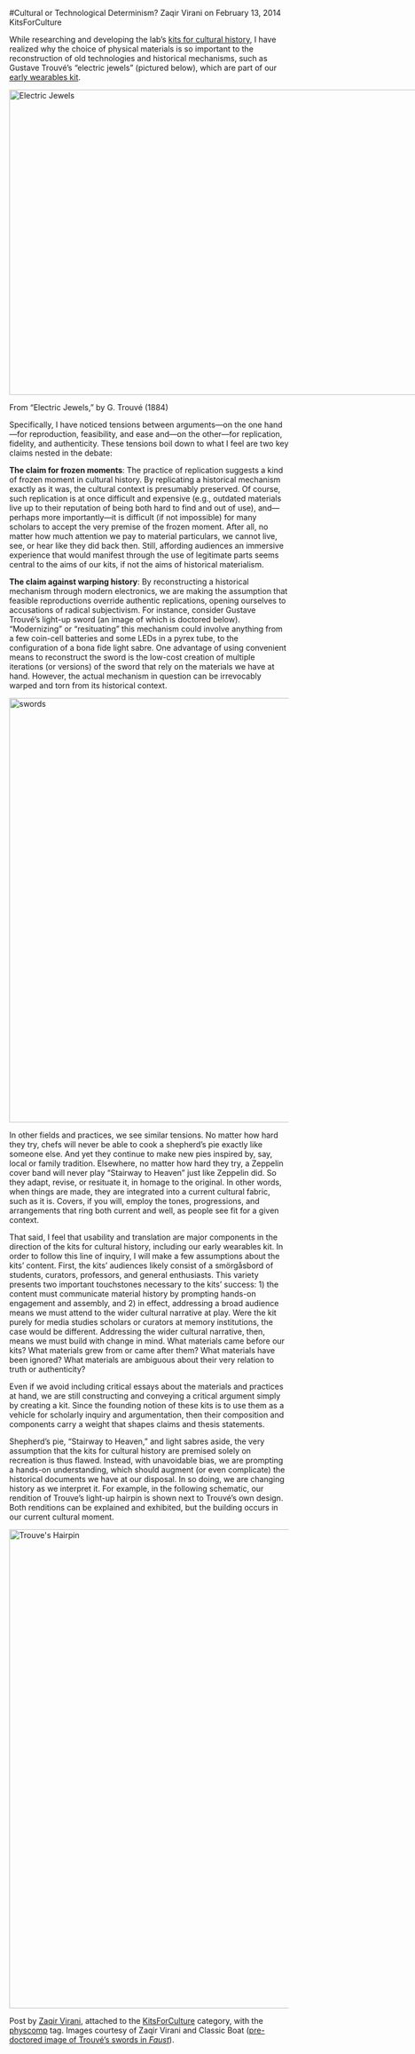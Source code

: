 #Cultural or Technological Determinism?
Zaqir Virani on February 13, 2014   KitsForCulture 

<p>While researching and developing the lab&#8217;s <a title="learn more" href="http://maker.uvic.ca/category/kits/">kits for cultural history</a>, I have realized why the choice of physical materials is so important to the reconstruction of old technologies and historical mechanisms, such as Gustave Trouvé&#8217;s &#8220;electric jewels&#8221; (pictured below), which are part of our <a title="learn more" href="http://maker.uvic.ca/debut/">early wearables kit</a>.</p>
<div id="attachment_3281" style="width: 1160px" class="wp-caption alignnone"><a href="http://maker.uvic.ca/wp-content/uploads/2013/07/electricJewels.jpg"><img class="size-full wp-image-3281" alt="Electric Jewels" src="http://maker.uvic.ca/wp-content/uploads/2013/07/electricJewels.jpg" width="1150" height="550" /></a><p class="wp-caption-text">From &#8220;Electric Jewels,&#8221; by G. Trouvé (1884)</p></div>
<p>Specifically, I have noticed tensions between arguments&#8212;on the one hand&#8212;for reproduction, feasibility, and ease and&#8212;on the other&#8212;for replication, fidelity, and authenticity. These tensions boil down to what I feel are two key claims nested in the debate:</p>
<p><strong>The claim for frozen moments</strong>: The practice of replication suggests a kind of frozen moment in cultural history. By replicating a historical mechanism exactly as it was, the cultural context is presumably preserved. Of course, such <span class="pullquote">replication is at once difficult and expensive</span> (e.g., outdated materials live up to their reputation of being both hard to find and out of use), and&#8212;perhaps more importantly&#8212;it is difficult (if not impossible) for many scholars to accept the very premise of the frozen moment. After all, no matter how much attention we pay to material particulars, we cannot live, see, or hear like they did back then. Still, affording audiences an immersive experience that would manifest through the use of legitimate parts seems central to the aims of our kits, if not the aims of historical materialism.</p>
<p><strong>The claim against warping history</strong>: By reconstructing a historical mechanism through modern electronics, we are making the assumption that feasible reproductions override authentic replications, <span class="pullquote">opening ourselves to accusations of radical subjectivism</span>. For instance, consider Gustave Trouvé&#8217;s light-up sword (an image of which is doctored below). &#8220;Modernizing&#8221; or &#8220;resituating&#8221; this mechanism could involve anything from a few coin-cell batteries and some LEDs in a pyrex tube, to the configuration of a bona fide light sabre. One advantage of using convenient means to reconstruct the sword is the low-cost creation of multiple iterations (or versions) of the sword that rely on the materials we have at hand. However, the actual mechanism in question can be irrevocably warped and torn from its historical context.</p>
<p><a href="http://maker.uvic.ca/wp-content/uploads/2014/02/swords.jpg"><img class="alignnone size-full wp-image-4074" alt="swords" src="http://maker.uvic.ca/wp-content/uploads/2014/02/swords.jpg" width="1150" height="765" /></a></p>
<p>In other fields and practices, we see similar tensions. No matter how hard they try, chefs will never be able to cook a shepherd&#8217;s pie exactly like someone else. And yet they continue to make new pies inspired by, say, local or family tradition. Elsewhere, no matter how hard they try, a Zeppelin cover band will never play &#8220;Stairway to Heaven&#8221; just like Zeppelin did. So they adapt, revise, or resituate it, in homage to the original. In other words, when things are made, they are integrated into a current cultural fabric, such as it is. Covers, if you will, employ the tones, progressions, and arrangements that ring both current and well, as people see fit for a given context.</p>
<p>That said, I feel that usability and translation are major components in the direction of the kits for cultural history, including our early wearables kit. In order to follow this line of inquiry, I will make a few assumptions about the kits&#8217; content. First, the kits&#8217; audiences likely consist of a smörgåsbord of students, curators, professors, and general enthusiasts. This variety presents two important touchstones necessary to the kits&#8217; success: 1) the content must communicate material history by prompting hands-on engagement and assembly, and 2) in effect, addressing a broad audience means we must attend to the wider cultural narrative at play. Were the kit purely for media studies scholars or curators at memory institutions, the case would be different. Addressing the wider cultural narrative, then, means <span class="pullquote">we must build with change in mind.</span> What materials came before our kits? What materials grew from or came after them? What materials have been ignored? What materials are ambiguous about their very relation to truth or authenticity?</p>
<p>Even if we avoid including critical essays about the materials and practices at hand, we are still constructing and conveying a critical argument simply by creating a kit. Since the founding notion of these kits is to use them as a vehicle for scholarly inquiry and argumentation, then their composition and components carry a weight that shapes claims and thesis statements.</p>
<p>Shepherd&#8217;s pie, &#8220;Stairway to Heaven,&#8221; and light sabres aside, the very assumption that the kits for cultural history are premised solely on recreation is thus flawed. Instead, with unavoidable bias, we are prompting a hands-on understanding, which should augment (or even complicate) the historical documents we have at our disposal. In so doing, we are changing history as we interpret it. For example, in the following schematic, our rendition of Trouve&#8217;s light-up hairpin is shown next to Trouvé&#8217;s own design. Both renditions can be explained and exhibited, but <span class="pullquote">the building occurs in our current cultural moment</span>.</p>
<p><a href="http://maker.uvic.ca/wp-content/uploads/2014/02/schem.jpg"><img class="alignnone size-full wp-image-4075" alt="Trouve's Hairpin" src="http://maker.uvic.ca/wp-content/uploads/2014/02/schem.jpg" width="1150" height="863" /></a></p>
<p>Post by <a title="learn more" href="http://maker.uvic.ca/author/zaqir/">Zaqir Virani</a>, attached to the <a title="learn more" href="http://maker.uvic.ca/category/kits/">KitsForCulture</a> category, with the <a title="learn more" href="http://maker.uvic.ca/tag/physcomp/">physcomp</a> tag. Images courtesy of Zaqir Virani and Classic Boat (<a title="learn more" href="http://www.classicboat.co.uk/wp-content/uploads/2012/10/Trouve-light-swords.jpg" target="_blank">pre-doctored image of Trouvé&#8217;s swords in <em>Faust</em></a>).</p>
